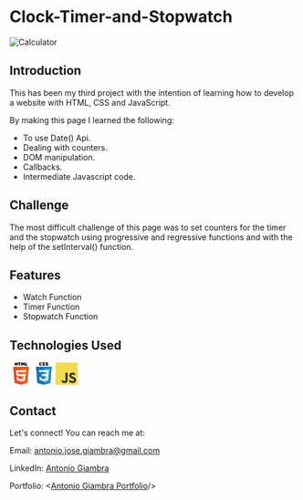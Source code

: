 # Clock-Timer-and-Stopwatch

![Calculator](https://github.com/Antonimason/Calculadora-JS/assets/104198696/54cf66e9-c005-4b04-9d8e-1872c614f55c)


<h2>Introduction</h2>
<p>This has been my third project with the intention of learning how to develop a website with HTML, CSS and JavaScript. 
  
By making this page I learned the following: 

- To use Date() Api.
- Dealing with counters.
- DOM manipulation.
- Callbacks.
- Intermediate Javascript code.

<h2>Challenge</h2>
<p>The most difficult challenge of this page was to set counters for the timer and the stopwatch using progressive and regressive functions and with the help of the setInterval() function. </p>

<h2>Features</h2>

- Watch Function
- Timer Function
- Stopwatch Function

<h2>Technologies Used</h2>
<p align="left"><img src="https://raw.githubusercontent.com/devicons/devicon/master/icons/html5/html5-original-wordmark.svg" alt="html5" width="40" height="40"/><img src="https://raw.githubusercontent.com/devicons/devicon/master/icons/css3/css3-original-wordmark.svg" alt="css3" width="40" height="40"/><img src="https://raw.githubusercontent.com/devicons/devicon/master/icons/javascript/javascript-original.svg" alt="javascript" width="40" height="40"/></p>

<h2>Contact</h2>

Let's connect! You can reach me at:

Email: antonio.jose.giambra@gmail.com

LinkedIn: [Antonio Giambra](https://www.linkedin.com/in/antonio-giambra-castellanos-293148233/)

Portfolio: <[Antonio Giambra Portfolio](https://antonimason-portfolio.netlify.app/)/>
